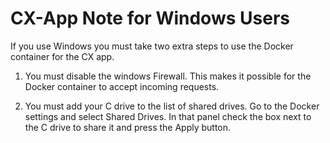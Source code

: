 # CX-App Note for Windows Users

If you use Windows you must take two extra steps to use the Docker container for the CX app.

1. You must disable the windows Firewall.  This makes it possible for the Docker container to accept incoming requests.

2. You must add your C drive to the list of shared drives.  Go to the Docker settings and select Shared Drives.  In that panel check the box next to the C drive to share it and press the Apply button.